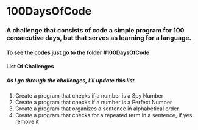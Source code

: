 <h1>100DaysOfCode</h1>
 <h3>A challenge that consists of code a simple program for 100 consecutive days, but that serves as learning for a language.</h3>
 
 <h4>To see the codes just go to the folder #100DaysOfCode</h5>
 
 <h4>List Of Challenges</h5>
 
 <h5>As I go through the challenges, I’ll update this list</h6>
 
 <ol>
 <li>Create a program that checks if a number is a Spy Number</li>
 <li>Create a program that checks if a number is a Perfect Number</li>
 <li>Create a program that organizes a sentence in alphabetical order</li>
 <li>Create a program that checks for a repeated term in a sentence, if yes remove it</li>
 </ol>
 
